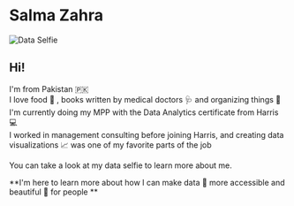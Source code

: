 # Salma Zahra

![Data Selfie](https://user-images.githubusercontent.com/102717994/192939557-3dde01c5-7262-4530-8626-ff59a688cb2c.jpeg)

## Hi! 

I'm from Pakistan :pakistan:  
I love food :stew: , books written by medical doctors :stethoscope: and organizing things :rainbow:  
I'm currently doing my MPP with the Data Analytics certificate from Harris :computer:  
I worked in management consulting before joining Harris, and creating data visualizations :chart_with_upwards_trend: was one of my favorite parts of the job  

You can take a look at my data selfie to learn more about me.
  
**I'm here to learn more about how I can make data :1234: more accessible and beautiful :bouquet: for people ** 

